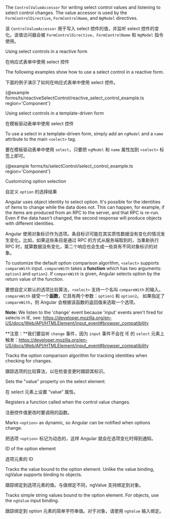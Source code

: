The `ControlValueAccessor` for writing select control values and listening to select control
changes. The value accessor is used by the `FormControlDirective`, `FormControlName`, and
`NgModel` directives.

该 `ControlValueAccessor` 用于写入 select 控件的值，并监听 select 控件的变化。该值访问器会被
`FormControlDirective`、`FormControlName` 和 `NgModel` 指令使用。

Using select controls in a reactive form

在响应式表单中使用 select 控件

The following examples show how to use a select control in a reactive form.

下面的例子演示了如何在响应式表单中使用 select 控件。

{&commat;example forms/ts/reactiveSelectControl/reactive_select_control_example.ts region='Component'}



Using select controls in a template-driven form

在模板驱动表单中使用 select 控件

To use a select in a template-driven form, simply add an `ngModel` and a `name`
attribute to the main `<select>` tag.

要在模板驱动表单中使用 `select`，只要把 `ngModel` 和 `name` 属性加到 `<select>` 标签上即可。

{&commat;example forms/ts/selectControl/select_control_example.ts region='Component'}



Customizing option selection

自定义 `option` 的选择结果

Angular uses object identity to select option. It's possible for the identities of items
to change while the data does not. This can happen, for example, if the items are produced
from an RPC to the server, and that RPC is re-run. Even if the data hasn't changed, the
second response will produce objects with different identities.

Angular
使用对象标识作为选项。条目标识可能在其实质性数据没有变化的情况发生变化。比如，如果这些条目是通过
RPC 的方式从服务端取到的，当重新执行 RPC
时，就算数据没有变化，第二个响应也会生成一些具有不同对象标识的对象。

To customize the default option comparison algorithm, `<select>` supports `compareWith` input.
`compareWith` takes a **function** which has two arguments: `option1` and `option2`.
If `compareWith` is given, Angular selects option by the return value of the function.

要想自定义默认的选项比较算法，`<select>` 支持一个名叫 `compareWith` 的输入。
`compareWith` 接受一个**函数**，它具有两个参数：`option1` 和 `option2`。
如果指定了 `compareWith`，则 Angular 会根据该函数的返回值来选取一个选项。

**Note:** We listen to the 'change' event because 'input' events aren't fired
for selects in IE, see:
https://developer.mozilla.org/en-US/docs/Web/API/HTMLElement/input_event#browser_compatibility

**注意：**我们要监听 `change` 事件，因为 `input` 事件不会在 IE 的 `select`
元素上触发：https://developer.mozilla.org/en-US/docs/Web/API/HTMLElement/input_event#browser_compatibility

Tracks the option comparison algorithm for tracking identities when
checking for changes.

跟踪选项的比较算法，以在检查变更时跟踪其标识。

Sets the "value" property on the select element.

在 select 元素上设置 “value” 属性。

Registers a function called when the control value changes.

注册控件值更改时要调用的函数。

Marks `<option>` as dynamic, so Angular can be notified when options change.

把选项 `<option>` 标记为动态的，这样 Angular 就会在选项变化时得到通知。

ID of the option element

选项元素的 ID

Tracks the value bound to the option element. Unlike the value binding,
ngValue supports binding to objects.

跟踪绑定到选项元素的值。与值绑定不同，ngValue 支持绑定到对象。

Tracks simple string values bound to the option element.
For objects, use the `ngValue` input binding.

跟踪绑定到 option 元素的简单字符串值。对于对象，请使用 `ngValue` 输入绑定。